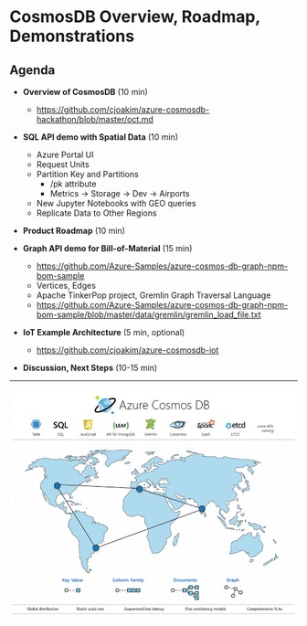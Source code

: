 # CosmosDB Overview, Roadmap, Demonstrations

## Agenda

- **Overview of CosmosDB**  (10 min)
  - https://github.com/cjoakim/azure-cosmosdb-hackathon/blob/master/oct.md

- **SQL API demo with Spatial Data**  (10 min)
  - Azure Portal UI
  - Request Units
  - Partition Key and Partitions
    - /pk attribute
    - Metrics -> Storage -> Dev -> Airports
  - New Jupyter Notebooks with GEO queries
  - Replicate Data to Other Regions

- **Product Roadmap**  (10 min)

- **Graph API demo for Bill-of-Material**  (15 min)
  - https://github.com/Azure-Samples/azure-cosmos-db-graph-npm-bom-sample
  - Vertices, Edges
  - Apache TinkerPop project, Gremlin Graph Traversal Language
  - https://github.com/Azure-Samples/azure-cosmos-db-graph-npm-bom-sample/blob/master/data/gremlin/gremlin_load_file.txt

- **IoT Example Architecture**  (5 min, optional)
  - https://github.com/cjoakim/azure-cosmosdb-iot

- **Discussion, Next Steps**  (10-15 min)

---

![azure-cosmos-db](img/azure-cosmosdb-2019.png)

